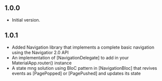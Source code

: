 ## 1.0.0

- Initial version.

## 1.0.1

- Added Navigation library that implements a complete basic navigation using the Navigatior 2.0 API
- An implementation of [NavigationDelegate] to add in your MaterialApp.router() instance
- A state mng solution using BloC pattern in [NavigationBloc] that revives events as [PagePopped] or [PagePushed] and updates its state
